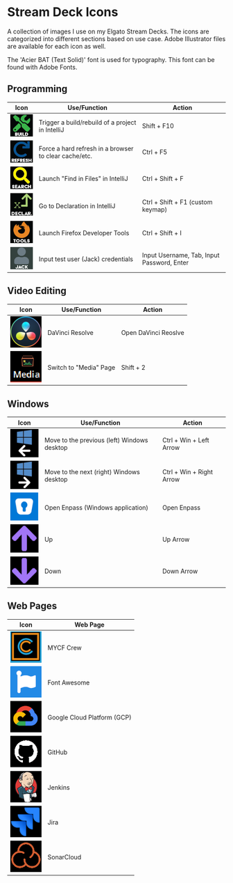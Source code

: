 # Stream Deck Icons
A collection of images I use on my Elgato Stream Decks. The icons are categorized into different sections based on use case. Adobe Illustrator files are available for each icon as well.

The 'Acier BAT (Text Solid)' font is used for typography. This font can be found with Adobe Fonts.

## Programming
| Icon | Use/Function | Action |
| ---- | ------------ | ------ |
| ![build.png](/programming/build.png) | Trigger a build/rebuild of a project in IntelliJ | Shift + F10 |
| ![refresh.png](/programming/refresh.png) | Force a hard refresh in a browser to clear cache/etc. | Ctrl + F5 |
| ![search.png](/programming/search.png) | Launch "Find in Files" in IntelliJ | Ctrl + Shift + F |
| ![declaration.png](/programming/declaration.png) | Go to Declaration in IntelliJ | Ctrl + Shift + F1 (custom keymap) |
| ![firefox-tools.png](/programming/firefox-tools.png) | Launch Firefox Developer Tools | Ctrl + Shift + I |
| ![jack.png](/programming/jack.png) | Input test user (Jack) credentials | Input Username, Tab, Input Password, Enter |

## Video Editing
| Icon | Use/Function | Action |
| ---- | ------------ | ------ |
| ![resolve.png](/video-editing/resolve.png) | DaVinci Resolve | Open DaVinci Reoslve |
| ![media.png](/video-editing/media.png) | Switch to "Media" Page | Shift + 2 |

## Windows
| Icon | Use/Function | Action |
| ---- | ------------ | ------ |
| ![windows-left.png](/windows/windows-left.png) | Move to the previous (left) Windows desktop | Ctrl + Win + Left Arrow |
| ![windows-right.png](/windows/windows-right.png) | Move to the next (right) Windows desktop | Ctrl + Win + Right Arrow |
| ![enpass.png](/windows/enpass.png) | Open Enpass (Windows application) | Open Enpass |
| ![up.png](/windows/up.png) | Up | Up Arrow |
| ![down.png](/windows/down.png) | Down | Down Arrow |

## Web Pages
| Icon | Web Page |
| ---- | -------- |
| ![crew.png](/webpages/crew.png) | MYCF Crew |
| ![font-awesome.png](/webpages/font-awesome.png) | Font Awesome |
| ![gcp.png](/webpages/gcp.png) | Google Cloud Platform (GCP) |
| ![github.png](/webpages/github.png) | GitHub |
| ![jenkins.png](/webpages/jenkins.png) | Jenkins |
| ![jira.png](/webpages/jira.png) | Jira |
| ![sonarcloud.png](/webpages/sonarcloud.png) | SonarCloud |
